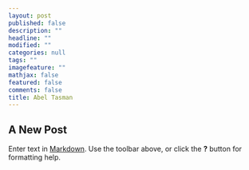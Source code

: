 ```yaml
---
layout: post
published: false
description: ""
headline: ""
modified: ""
categories: null
tags: ""
imagefeature: ""
mathjax: false
featured: false
comments: false
title: Abel Tasman
---
```

## A New Post

Enter text in [Markdown](http://daringfireball.net/projects/markdown/). Use the toolbar above, or click the **?** button for formatting help.
